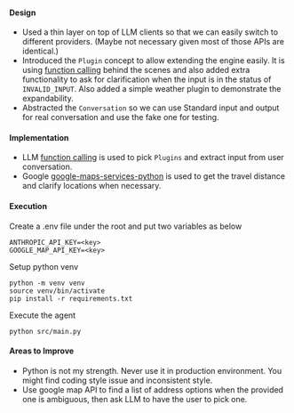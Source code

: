 #### Design
* Used a thin layer on top of LLM clients so that we can easily switch to different providers. 
(Maybe not necessary given most of those APIs are identical.)
* Introduced the `Plugin` concept to allow extending the engine easily. It is using 
  [function calling](https://docs.anthropic.com/en/docs/build-with-claude/tool-use)
behind the scenes and also added extra functionality to ask for clarification when the input is 
in the status of `INVALID_INPUT`. Also added a simple weather plugin to demonstrate the expandability.
* Abstracted the `Conversation` so we can use Standard input and output for real conversation and use the fake one for testing.

#### Implementation
* LLM [function calling](https://docs.anthropic.com/en/docs/build-with-claude/tool-use) is used to pick `Plugins` and extract input from user conversation. 
* Google [google-maps-services-python](https://github.com/googlemaps/google-maps-services-python) is used to get the travel distance and clarify
locations when necessary.

#### Execution
Create a .env file under the root and put two variables as below
```
ANTHROPIC_API_KEY=<key>
GOOGLE_MAP_API_KEY=<key>
```

Setup python venv
```
python -m venv venv
source venv/bin/activate
pip install -r requirements.txt
```

Execute the agent
```
python src/main.py
```

#### Areas to Improve
* Python is not my strength. Never use it in production environment. You might find coding style issue and inconsistent style.
* Use google map API to find a list of address options when the provided one is ambiguous, then ask LLM to have the user to pick one.

